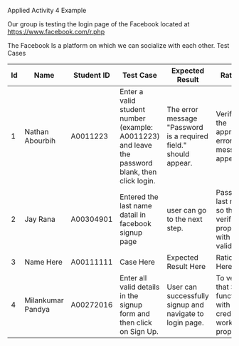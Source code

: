 Applied Activity 4 Example

Our group is testing the login page of the Facebook located at https://www.facebook.com/r.php

The Facebook Is a platform on which we can socialize with each other.
Test Cases

Id | Name | Student ID | Test Case | Expected Result | Rationale | Technique
--- | --- | --- | --- | --- | --- | ---
1 |Nathan Abourbih|A0011223|Enter a valid student number (example: A0011223) and leave the password blank, then click login.|The error message "Password is a required field." should appear.|Verify that the appropriate error message appears.|Error Guessing				
2 | Jay Rana  | A00304901  | Entered the last name datail in facebook signup page | user can go to the next step. | Passed the last name so that it verifies properly with the validation.  | State Transitioning
3|Name Here|A00111111|Case Here|Expected Result Here|Rationale Here|Type Here
4 | Milankumar Pandya | A00272016 | Enter all valid details in the signup form and then click on Sign Up.|User can successfully signup and navigate to login page. | To verify that Sign Up functionality with correct credentials works properly. | State Transitioning
